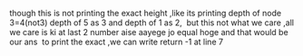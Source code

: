 though this is not printing the exact height ,like its printing depth of node 3=4(not3)
depth of 5 as 3 and depth of 1 as 2,
​
but this not what we care ,all we care is ki at last 2 number aise aayege jo equal hoge and that would be our ans
​
to print the exact ,we can write return -1 at line 7
​